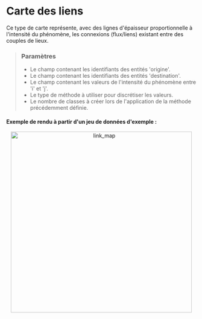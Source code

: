 # Carte des liens

Ce type de carte représente, avec des lignes d'épaisseur proportionnelle à l'intensité du phénomène, les connexions (flux/liens) existant entre des couples de lieux.

> ### Paramètres
> * Le champ contenant les identifiants des entités 'origine'.
> * Le champ contenant les identifiants des entités 'destination'.
> * Le champ contenant les valeurs de l'intensité du phénomène entre 'i' et 'j'.
> * Le type de méthode à utiliser pour discrétiser les valeurs.
> * Le nombre de classes à créer lors de l'application de la méthode précédemment définie.

#### Exemple de rendu à partir d'un jeu de données d'exemple :

<p style="text-align: center;">
<img src="img/flows.png" alt="link_map" style="width: 480px;"/>
</p>
